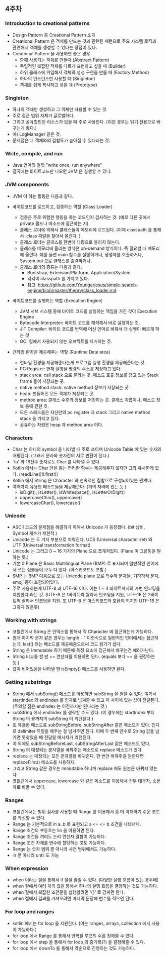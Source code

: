 ## 4주차 

### Introduction to creational patterns

- Design Pattern 중 Creational Pattern 소개
- Creational Pattern 은 객체를 만드는 것과 관련된 패턴으로 주요 시스템 로직과 관련해서 객체를 생성할 수 있다는 장점이 있다. 
- Creational Pattern 을 사용하면 좋은 경우
  - 함께 사용되는 객체를 만들때 (Abstract Pattern)
  - 독립적인 복잡한 객체를 다르게 표현하고 싶을 때 (Builder)
  - 하위 클래스에 위임해서 객체의 생성 구현을 만들 때 (Factory Method)
  - 하나의 인스턴스만 사용할 때 (Singleton)
  - 객체를 쉽게 복사하고 싶을 떄 (Prototype)

### Singleton

- 하나의 객체만 생성하고 그 객체만 사용할 수 있는 것. 
- 주로 접근 범위 자체가 글로벌하다. 
- 그리고 공유할만한 리소스가 있을 때 주로 사용한다. (이런 경우는 읽기 전용으로 바꾸는게 좋다.)
- 예) LogManager 같은 것. 
- 문제점은 그 객체와의 결합도가 높아질 수 있다라는 것.

### Write, compile, and run

- Java 언어의 철학 "write once, run anywhere"
- 결국에는 바이트코드만 나오면 JVM 은 실행할 수 있다. 

### JVM components

- JVM 이 하는 활동은 다음과 같다. 
- 바이트코드를 로드하고, 검증하는 역할 (Class Loader)
  - 검증은 주로 위험한 행동을 하는 코드인지 검사하는 것. (예로 다른 곳에서 private 필드나 메소드에 접근하는 지)
  - 클래스 로더에 의해서 클래스들이 메모리에 로드된다. (이때 classpath 를 통해서 .class 파일을 찾아서 올린다. )
  - 클래스 로더는 클래스를 한번에 대량으로 올리지 않는다.
  - 클래스를 메모리에 올리는 방식은 on-demand 방식이다. 즉 필요할 때 메모리에 올린다. 예를 들면 main 함수를 실행하거나, 생성자를 호출하거나, System.out 으로 클래스를 출력하거나.
  - 클래스 로더의 종류는 다음과 같다.
    - Bootstrap, Extension/Platform, Application/System 
    - 각각이 classpath 를 가지고 있다. 
    - 참고: https://github.com/Youngerjesus/simple-search-engine/blob/master/theory/class_loader.md


- 바이트코드를 실행하는 역할 (Execution Engine)
  - JVM 서브 시스템 중에 바이트 코드를 실행하는 책임을 가진 것이 Execution Engine
  - Bytecode Interpreter: 바이트 코드를 해석해서 바로 실행하는 것.
  - JIT Compiler: 바이트 코드를 번역해 머신 언어로 바꿔서 더 실행이 빠르게 하는 것
  - GC: 힙에서 사용되지 않는 오브젝트를 제거하는 것.

- 런타임 환경을 제공해주는 역할 (Runtime Data area)
  - 런타임 환경을 제공해준다는게 프로그램 실행 환경을 제공해준다는 것
  - PC Register: 현재 실행될 명령의 주소를 저장하고 있다.
  - stack area: call stack 으로 불리는 곳. 메소드 호출 정보를 담고 있는 Stack frame 들이 저장되는 곳.
  - native method stack: native method 정보가 저장되는 곳
  - heap: 만들어진 모든 객체가 저장되는 곳.
  - method area: 클래스 수준의 정보를 저장하는 곳. 클래스 이름이나, 메소드 정보 등에 관한 것.
  - 모든 스레드들은 자신만의 pc register 과 stack 그리고 native method stack 을 가지고 있다.
  - 공유하는 자원은 heap 과 method area 이다.

### Characters

- Char 는 하나의 symbol 을 나타낼 때 주로 쓰이며 Unicode Table 에 있는 숫자와 매핑된다. (그래서 문자와 숫자간의 서로 변환이 된다.)
- '\u' 와 16진수 숫자로도 Char 를 나타낼 수 있다.
- Kotlin 에서는 Char 만을 읽는 편리한 함수는 제공해주지 않지만 그와 유사한게 있다. (readLine()!!.first())
- Kotlin 에서 String 은 Character 의 연속적인 집합으로 구성되어있는 관계다.
- 여러가지 유용한 메소드들을 제공해준다. (거의 자바에 있는 듯.)
  - isDigit(), isLetter(), isWhitespace(), isLetterOrDigit()
  - uppercaseChar(), uppercase()
  - lowercaseChar(), lowercase()

### Unicode

- ASCII 코드의 문제점을 해결하기 위해서 Unicode 가 등장했다. (bit 낭비, Symbol 개수가 제한적.)
- Unicode 는 두 가지 부분으로 이뤄진다. UCS (Universal character set) 와 UTF (Universal transformation format)
- Unicode 는 그리고 0 ~ 16 가지의 Plane 으로 쪼개져있다. (Plane 이 그룹핑을 말하는 듯.)
- 기본 0 Plane 은 Basic Multilingual Plane (BMP) 로 표시되며 일반적인 언어에서 쓰는 심볼들이 모두 다 있다. (아스키코드도 포함.)
- SMP 는 BMP 다음으로 오는 Unicode plane 으로 특수하 문자들, 기하하적 문자, emoji 등이 포함되어있다.
- 주로 사용하는게 UTF-8 과 UTF-16 이다. 이는 1 ~ 4 바이트까지의 가변 인코딩을 지원한다 라는 것. (UTF-8 은 1바이트씩 짤라서 인코딩을 지원, UTF-16 은 2바이트씩 잘라서 인코딩을 지원. 또 UTF-8 은 아스키코드와 호환이 되지만 UTF-16 은 그렇지 않은듯)

### Working with strings

- 코틀린에서 String 은 인덱스를 통해서 각 Character 에 접근하는게 가능하다.
- 원래 마지막 문자 같은 경우는 length - 1 이런식으로 일반적인 언어에서는 접근하는데, last() 라는 메소드를 제공해줌으로써 코드 읽기가 쉽다.
- String 은 Immutable 하기 때문에 특정 요소에 접근해서 바꾸는건 에러가난다.
- String 비교를 할 땐 == 연산자를 이용하면 된다. (equals 보다 == 을 권장하는듯.)
- 값이 비어있음을 나타낼 땐 isEmpty() 메소드를 사용하면 된다. 

### Getting substrings

- String 에서 subString() 메소드를 이용하면 subString 을 얻을 수 있다. 여기서 startIndex 와 endIndex 를 인자로 넘겨줄 수 있고 이 사이에 있는 값이 전달된다. (주의할 점은 endIndex 는 이전까지만 된다라는 것.)
- subString 에서 endIndex 를 생략할 수도 있다. (이 경우에는 startIndex 부터 String 의 끝까지의 subString 이 리턴된다.)
- 또 유용한 메소드로 subStringBefore, subStringAfter 같은 메소드가 있다. 인자로 delimiter 역할을 해주는 걸 넘겨주면 된다. 이때 두 번째 인수로 String 값을 넘기면 못찾았을 때 전달될 메시지가 리턴된다.
- 이 외에도 subStringBeforeLast, subStringAfterLast 같은 메소드도 있다.
- String 의 매칭되는 문자열을 바꿔주는 메소드로 replace 메소드가 있다.
- replace 는 매칭되는 모든 문자열을 바꿔준다. 한 번만 바꿔주길 원한다면 replaceFirst() 메소드를 사용하자.
- 그리고 String 같은 경우는 Immutable 하니까 replace 해도 원본은 바뀌지 않는다.
- 코틀린에서 uppercase, lowercase 와 같은 메소드를 이용해서 전부 대문자, 소문자로 바꿀 수 있다.

### Ranges

- 코틀린에서는 범위 검사를 사용할 때 Range 를 이용해서 좀 더 이해하기 쉬운 코드를 작성할 수 있다.
- Range 는 기본적으로 in a..b 로 표현되고 a <= <= b 조건을 나타낸다.
- Range 조건의 부등호는 !in 을 이용하면 된다.
- Range 조건들 끼리도 논리 연산자 결합이 가능하다.
- Range 조건 자체를 변수에 할당하는 것도 가능하다.
- Range 는 숫자 범위 뿐 아니라 사전 범위에서도 가능하다.
- in 뿐 아니라 until 도 가능

### When expression

- when 이라는 절을 통해서 if 절을 줄일 수 있다. (다양한 실행 흐름이 있는 경우에)
- when 절에서 여러 개의 값을 통해서 하나의 실행 흐름을 결정하는 것도 가능하다.
- when 절에서 복잡한 조건문을 실행할려면 '{}' 로 감싸면 된다. 
- when 절에서 결과를 가져오려면 마지막 문장에 변수를 적으면 된다.

### For loop and ranges

- kotlin 에서는 for loop 을 지원한다. (이는 ranges, arrays, collection 에서 사용이 가능하다.)
- for loop 에서 Range 를 통해서 반복될 루프의 수를 정해줄 수 있다. 
- for loop 에서 step 을 통해서 for loop 의 증가폭(?) 을 결정해줄 수 있다.
- for loop 에서 downTo 를 통해서 역순으로 진행하는 것도 가능하다. 











